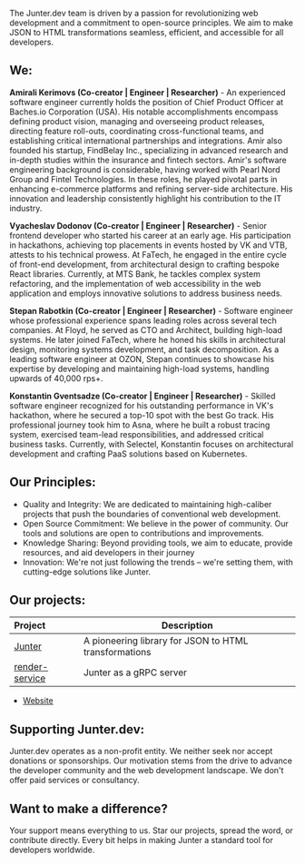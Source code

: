 The Junter.dev team is driven by a passion for revolutionizing web development and a commitment to open-source principles. We aim to make JSON to HTML transformations seamless, efficient, and accessible for all developers.

## We:

**Amirali Kerimovs (Co-creator | Engineer | Researcher)** - An experienced software engineer currently holds the position of Chief Product Officer at Baches.io Corporation (USA). His notable accomplishments encompass defining product vision, managing and overseeing product releases, directing feature roll-outs, coordinating cross-functional teams, and establishing critical international partnerships and integrations. Amir also founded his startup, FindBelay Inc., specializing in advanced research and in-depth studies within the insurance and fintech sectors. Amir's software engineering background is considerable, having worked with Pearl Nord Group and Fintel Technologies. In these roles, he played pivotal parts in enhancing e-commerce platforms and refining server-side architecture. His innovation and leadership consistently highlight his contribution to the IT industry.

**Vyacheslav Dodonov (Co-creator | Engineer | Researcher)** - Senior frontend developer who started his career at an early age. His participation in hackathons, achieving top placements in events hosted by VK and VTB, attests to his technical prowess. At FaTech, he engaged in the entire cycle of front-end development, from architectural design to crafting bespoke React libraries. Currently, at MTS Bank, he tackles complex system refactoring, and the implementation of web accessibility in the web application and employs innovative solutions to address business needs.

**Stepan Rabotkin (Co-creator | Engineer | Researcher)** - Software engineer whose professional experience spans leading roles across several tech companies. At Floyd, he served as CTO and Architect, building high-load systems. He later joined FaTech, where he honed his skills in architectural design, monitoring systems development, and task decomposition. As a leading software engineer at OZON, Stepan continues to showcase his expertise by developing and maintaining high-load systems, handling upwards of 40,000 rps+.

**Konstantin Gventsadze (Co-creator | Engineer | Researcher)** - Skilled software engineer recognized for his outstanding performance in VK's hackathon, where he secured a top-10 spot with the best Go track. His professional journey took him to Asna, where he built a robust tracing system, exercised team-lead responsibilities, and addressed critical business tasks. Currently, with Selectel, Konstantin focuses on architectural development and crafting PaaS solutions based on Kubernetes.

## Our Principles:

- Quality and Integrity: We are dedicated to maintaining high-caliber projects that push the boundaries of conventional web development.
- Open Source Commitment: We believe in the power of community. Our tools and solutions are open to contributions and improvements.
- Knowledge Sharing: Beyond providing tools, we aim to educate, provide resources, and aid developers in their journey
- Innovation: We're not just following the trends – we're setting them, with cutting-edge solutions like Junter.

## Our projects:


| Project                | Description                                      |
|:-----------------------|--------------------------------------------------|
| [Junter][junter]                 | A pioneering library for JSON to HTML transformations |    
| [render-service][render-service] | Junter as a gRPC server                               |

- [Website][web]

[web]: https://junter.dev/
[junter]: https://github.com/junter-dev/junter "junter"
[render-service]: https://github.com/junter-dev/junter-render-service "junter-render-service"

## Supporting Junter.dev:

Junter.dev operates as a non-profit entity. We neither seek nor accept donations or sponsorships. Our motivation stems from the drive to advance the developer community and the web development landscape. We don't offer paid services or consultancy.

## Want to make a difference?

Your support means everything to us. Star our projects, spread the word, or contribute directly. Every bit helps in making Junter a standard tool for developers worldwide.
